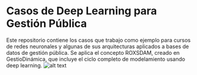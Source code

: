 # Casos de Deep Learning para Gestión Pública
Este repositorio contiene los casos que trabajo como ejemplo para cursos de redes neuronales y algunas de sus arquitecturas aplicados a bases de datos de gestión pública. Se aplica el concepto ROXSDAM, creado en GestioDinámica, que incluye el ciclo completo de modelamiento usando deep learning.
![alt text]([https://i.imgur.com/xYx3WWu.jpg])
